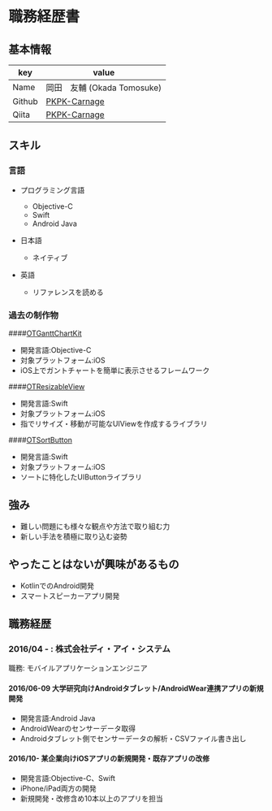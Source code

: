 # 職務経歴書

## 基本情報

|key|value|
|---|-----|
|Name|岡田　友輔 (Okada Tomosuke)|
|Github|[PKPK-Carnage](https://github.com/PKPK-Carnage)|
|Qiita|[PKPK-Carnage](https://qiita.com/PKPK-Carnage)|

## スキル

### 言語

- プログラミング言語
  - Objective-C
  - Swift
  - Android Java
  
- 日本語
  - ネイティブ

- 英語
	- リファレンスを読める

### 過去の制作物

####[OTGanttChartKit](https://github.com/PKPK-Carnage/OTGanttChartKit)
- 開発言語:Objective-C
- 対象プラットフォーム:iOS
- iOS上でガントチャートを簡単に表示させるフレームワーク

####[OTResizableView](https://github.com/PKPK-Carnage/OTResizableView)
- 開発言語:Swift
- 対象プラットフォーム:iOS
- 指でリサイズ・移動が可能なUIViewを作成するライブラリ

####[OTSortButton](https://github.com/PKPK-Carnage/OTSortButton)
- 開発言語:Swift
- 対象プラットフォーム:iOS
- ソートに特化したUIButtonライブラリ


## 強み
- 難しい問題にも様々な観点や方法で取り組む力
- 新しい手法を積極に取り込む姿勢

## やったことはないが興味があるもの
- KotlinでのAndroid開発
- スマートスピーカーアプリ開発


## 職務経歴

### 2016/04 - : 株式会社ディ・アイ・システム

職務: モバイルアプリケーションエンジニア

#### 2016/06-09 大学研究向けAndroidタブレット/AndroidWear連携アプリの新規開発
- 開発言語:Android Java
- AndroidWearのセンサーデータ取得
- Androidタブレット側でセンサーデータの解析・CSVファイル書き出し

#### 2016/10- 某企業向けiOSアプリの新規開発・既存アプリの改修
- 開発言語:Objective-C、Swift
- iPhone/iPad両方の開発
- 新規開発・改修含め10本以上のアプリを担当


